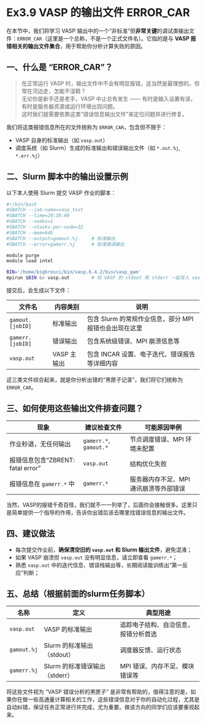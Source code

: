 # Ex3.9 VASP 的输出文件 ERROR_CAR

在本节中，我们将学习 VASP 输出中的一个“非标准”但**非常关键**的调试类输出文件：`ERROR_CAR`（这里是一个总称，不是一个正式文件名）。它指的是与 **VASP 报错相关的输出文件集合**，用于帮助你分析计算失败的原因。 



## 一、什么是 “ERROR_CAR”？

> 在正常运行 VASP 时，输出文件中不会有明显报错，这当然是最理想的。但常在河边走，怎能不湿鞋？  
> 无论你是新手还是老手，VASP 中止总有发生 —— 有时是输入设置有误，有时是服务器资源或运行环境出现问题。  
> 这时我们就需要依靠这类“错误信息输出文件”来定位问题并进行修复。

我们将这类报错信息所在的文件统称为 `ERROR_CAR`，包含但不限于：

- VASP 自身的标准输出（如 `vasp.out`）
- 调度系统（如 Slurm）生成的标准输出和错误输出文件（如 `*.out.%j`, `*.err.%j`）



## 二、Slurm 脚本中的输出设置示例

以下本人使用 Slurm 提交 VASP 作业的脚本：

```bash
#!/bin/bash
#SBATCH --job-name=vasp_test
#SBATCH --time=20:30:00
#SBATCH --nodes=1
#SBATCH --ntasks-per-node=32
#SBATCH --mem=64G
#SBATCH --output=gamout.%j     # 标准输出
#SBATCH --error=gamerr.%j      # 标准错误输出

module purge
module load intel

BIN='/home/bigbrosci/bin/vasp.6.4.2/bin/vasp_gam'
mpirun $BIN &> vasp.out        # 将 VASP 的 stdout 和 stderr 一起写入 vasp.out
```

提交后，会生成以下文件：

| 文件名            | 内容类别     | 说明                                      |
|-------------------|--------------|-------------------------------------------|
| `gamout.[jobID]`  | 标准输出     | 包含 Slurm 的常规作业信息，部分 MPI 报错也会出现在这里 |
| `gamerr.[jobID]`  | 错误输出     | 包含系统级错误、MPI 崩溃信息等             |
| `vasp.out`        | VASP 主输出  | 包含 INCAR 设置、电子迭代、错误报告等详细内容 |

这三类文件综合起来，就是你分析出错的“黑匣子记录”，我们将它们统称为 `ERROR_CAR`。



## 三、如何使用这些输出文件排查问题？

| 现象                           | 建议检查文件           | 可能原因举例                                 |
|--------------------------------|------------------------|----------------------------------------------|
| 作业秒退，无任何输出           | `gamerr.*`, `gamout.*` | 节点调度错误、MPI 环境未配置                 |
| 报错信息包含“ZBRENT: fatal error” | `vasp.out`             | 结构优化失败         |
| 报错信息在 `gamerr.*` 中       | `gamerr.*`             | 服务器内存不足、MPI 通讯崩溃等外部错误       |

当然，VASP的报错千奇百怪，我们就不一一列举了，后面你会接触很多。这里只是简单提供一个指导的作用，告诉你出错后该去哪里找错误信息的输出文件。



## 四、建议做法

- 每次提交作业前，**确保清空旧的 `vasp.out` 和 Slurm 输出文件**，避免混淆；
- 如果 VASP 崩溃但 `vasp.out` 没有明显信息，请立即查看 `gamerr.*`；
- 熟悉 `vasp.out` 中的迭代信息、错误栈输出等，长期阅读能训练出“第一反应”判断；



## 五、总结（根据前面的slurm任务脚本）

| 名称            | 定义                            | 典型用途         |
|-----------------|----------------------------------|------------------|
| `vasp.out`      | VASP 的标准输出                  | 追踪电子结构、自洽信息，报错分析首选 |
| `gamout.%j`     | Slurm 的标准输出（stdout）       | 调度器反馈、运行状态 |
| `gamerr.%j`     | Slurm 的标准错误输出（stderr）   | MPI 错误、内存不足、模块错误等 |

将这些文件视为 “VASP 错误分析的黑匣子” 是非常有帮助的，值得注意的是，如果你在做一些高通量计算相关的工作，这些错误信息对于你的自动化过程，尤其是自动纠错，保证任务正常进行并完成，尤为重要。做该方向的同学们应该要重视起来。



